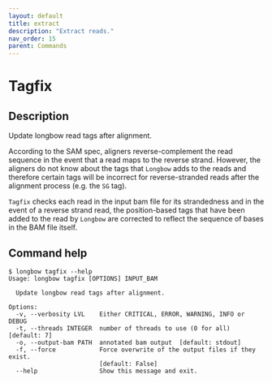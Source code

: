```yaml
---
layout: default
title: extract
description: "Extract reads."
nav_order: 15
parent: Commands
---
```


# Tagfix

## Description

Update longbow read tags after alignment.

According to the SAM spec, aligners reverse-complement the read sequence in the event that a read maps to the reverse strand.
However, the aligners do not know about the tags that `Longbow` adds to the reads and therefore certain tags will be incorrect
for reverse-stranded reads after the alignment process (e.g. the `SG` tag).

`Tagfix` checks each read in the input bam file for its strandedness and in the event of a reverse strand read, the position-based
tags that have been added to the read by `Longbow` are corrected to reflect the sequence of bases in the BAM file itself.

## Command help

```shell
$ longbow tagfix --help
Usage: longbow tagfix [OPTIONS] INPUT_BAM

  Update longbow read tags after alignment.

Options:
  -v, --verbosity LVL    Either CRITICAL, ERROR, WARNING, INFO or DEBUG
  -t, --threads INTEGER  number of threads to use (0 for all)  [default: 7]
  -o, --output-bam PATH  annotated bam output  [default: stdout]
  -f, --force            Force overwrite of the output files if they exist.
                         [default: False]
  --help                 Show this message and exit.
```
